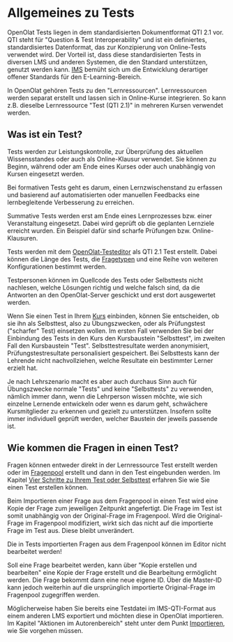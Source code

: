# Allgemeines zu Tests

OpenOlat Tests liegen in dem standardisierten Dokumentformat QTI 2.1 vor. QTI steht für "Question & Test Interoperability" und ist ein definiertes, standardisiertes Datenformat, das zur Konzipierung von Online-Tests verwendet wird. Der Vorteil ist, dass diese standardisierten Tests in diversen LMS und anderen Systemen, die den Standard unterstützen, genutzt werden kann. [IMS](http://www.imsglobal.org/ "IMS") bemüht sich um die Entwicklung derartiger offener Standards für den E-Learning-Bereich.

In OpenOlat gehören Tests zu den "Lernressourcen". Lernressourcen werden separat erstellt und lassen sich in Online-Kurse integrieren. So kann z.B. dieselbe Lernressource "Test (QTI 2.1)" in mehreren Kursen verwendet werden.

## Was ist ein Test?

Tests werden zur Leistungskontrolle, zur Überprüfung des aktuellen Wissensstandes oder auch als Online-Klausur verwendet. Sie können zu Beginn, während oder am Ende eines Kurses oder auch unabhängig von Kursen eingesetzt werden.

Bei formativen Tests geht es darum, einen Lernzwischenstand zu erfassen und basierend auf automatisierten oder manuellen Feedbacks eine lernbegleitende Verbesserung zu erreichen.  

Summative Tests werden erst am Ende eines Lernprozesses bzw. einer Veranstaltung eingesetzt. Dabei wird geprüft ob die geplanten Lernziele erreicht wurden. Ein Beispiel dafür sind scharfe Prüfungen bzw. Online-Klausuren.

Tests werden mit dem [OpenOlat-Testeditor](Test_editor_QTI_2.1.de.md) als QTI 2.1 Test erstellt. Dabei können die Länge des Tests, die [Fragetypen](Test_question_types.de.md) und eine Reihe von weiteren Konfigurationen bestimmt werden.

Testpersonen können im Quellcode des Tests oder Selbsttests nicht nachlesen, welche Lösungen richtig und welche falsch sind, da die Antworten an den OpenOlat-Server geschickt und erst dort ausgewertet werden.

Wenn Sie einen Test in Ihrem [Kurs](Tests_at_course_level.de.md) einbinden, können Sie entscheiden, ob sie ihn als Selbsttest, also zu Übungszwecken, oder als Prüfungstest ("scharfer" Test) einsetzen wollen. Im ersten Fall verwenden Sie bei der Einbindung des Tests in den Kurs den Kursbaustein "Selbsttest", im zweiten Fall den Kursbaustein "Test". Selbsttestresultate werden anonymisiert, Prüfungstestresultate personalisiert gespeichert. Bei Selbsttests kann der Lehrende nicht nachvollziehen, welche Resultate ein bestimmter Lerner erzielt hat.

Je nach Lehrszenario macht es aber auch durchaus Sinn auch für Übungszwecke normale "Tests" und keine "Selbsttests" zu verwenden, nämlich immer dann, wenn die Lehrperson wissen möchte, wie sich einzelne Lernende entwickeln oder wenn es darum geht, schwächere Kursmitglieder zu erkennen und gezielt zu unterstützen. Insofern sollte immer individuell geprüft werden, welcher Baustein der jeweils passende ist.

## Wie kommen die Fragen in einen Test?

Fragen können entweder direkt in der Lernressource Test erstellt werden oder im [Fragenpool](../area_modules/Question_Bank.de.md) erstellt und dann in den Test eingebunden werden. Im Kapitel [Vier Schritte zu Ihrem Test oder Selbsttest](../../manual_how-to/test_creation_procedure/test_creation_procedure.de.md) erfahren Sie wie Sie einen Test erstellen können.

Beim Importieren einer Frage aus dem Fragenpool in einen Test wird eine Kopie der Frage zum jeweiligen Zeitpunkt angefertigt. Die Frage im Test ist somit unabhängig von der Original-Frage im Fragenpool. Wird die Original-Frage im Fragenpool modifiziert, wirkt sich das nicht auf die importierte Frage im Test aus. Diese bleibt unverändert.

Die in Tests importierten Fragen aus dem Fragenpool können im Editor nicht bearbeitet werden!

Soll eine Frage bearbeitet werden, kann über "Kopie erstellen und bearbeiten" eine Kopie der Frage erstellt und die Bearbeitung ermöglicht werden. Die Frage bekommt dann eine neue eigene ID. Über die Master-ID kann jedoch weiterhin auf die ursprünglich importierte Original-Frage im Fragenpool zugegriffen werden.

Möglicherweise haben Sie bereits eine Testdatei im IMS-QTI-Format aus einem anderen LMS exportiert und möchten diese in OpenOlat importieren. Im Kapitel "Aktionen im Autorenbereich" steht unter dem Punkt [Importieren](../area_modules/authoring_new_course.de.md#lernressourcen-importieren), wie Sie vorgehen müssen.
